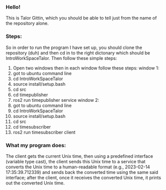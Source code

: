 ### Hello!
This is Talor Gittin, which you should be able to tell just from the name of the repository alone.
### Steps:
So in order to run the program I have set up, you should clone the repository (duh) and then cd in to the right dictonary which should be IntroWorkSpaceTalor.
Then follow these simple steps:
1. Open two windows then in each window follow these steps:
window 1:
1. got to ubuntu command line
2. cd IntroWorkSpaceTalor
3. source install/setup.bash
4. cd src
5. cd timepublisher
6. ros2 run timepublisher service
window 2:
1. got to ubuntu command line
2. cd IntroWorkSpaceTalor
3. source install/setup.bash
4. cd src
5. cd timesubscriber
6. ros2 run timesubscriber client

### What my program does:
The client gets the current Unix time, then using a predefined interface (variable type cast), the client sends this Unix time to a service that converts the Unix time to a human-readable format (e.g., 2023-02-14 17:35:39.712339) and sends back the converted time using the same said interface; after the client, once it receives the converted Unix time, it prints out the converted Unix time.
